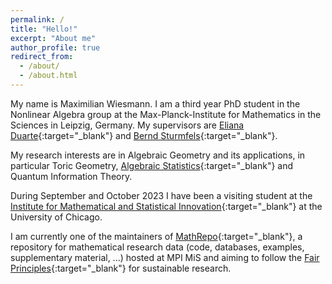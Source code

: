 ```yaml
---
permalink: /
title: "Hello!"
excerpt: "About me"
author_profile: true
redirect_from: 
  - /about/
  - /about.html
---
```


My name is Maximilian Wiesmann. I am a third year PhD student in the Nonlinear Algebra group at the Max-Planck-Institute for Mathematics in the Sciences in Leipzig, Germany. My supervisors are [Eliana Duarte](https://emduart2.github.io){:target="_blank"} and [Bernd Sturmfels](https://math.berkeley.edu/~bernd/){:target="_blank"}.

My research interests are in Algebraic Geometry and its applications, in particular Toric Geometry, [Algebraic Statistics](https://www.algebraicstatistics.org){:target="_blank"} and Quantum Information Theory.

During September and October 2023 I have been a visiting student at the [Institute for Mathematical and Statistical Innovation](https://www.imsi.institute/activities/algebraic-statistics-and-our-changing-world/){:target="_blank"} at the University of Chicago.

I am currently one of the maintainers of [MathRepo](https://mathrepo.mis.mpg.de/index.html){:target="_blank"}, a repository for mathematical research data (code, databases, examples, supplementary material, ...) hosted at MPI MiS and aiming to follow the [Fair Principles](https://www.nature.com/articles/sdata201618){:target="_blank"} for sustainable research.